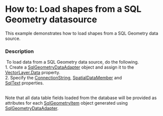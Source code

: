 # How to: Load shapes from a SQL Geometry datasource


This example demonstrates how to load shapes from a SQL Geometry data source.


<h3>Description</h3>

<p>&nbsp;To load data from a SQL Geometry data source, do the following.<br />1. Create a <a href="https://documentation.devexpress.com/#WPF/clsDevExpressXpfMapSqlGeometryDataAdaptertopic">SqlGeometryDataAdapter</a>&nbsp;object and assign it to the <a href="https://documentation.devexpress.com/#WPF/DevExpressXpfMapVectorLayer_Datatopic">VectorLayer.Data</a>&nbsp;property.<br />2. Specify the <a href="https://documentation.devexpress.com/#WPF/DevExpressXpfMapSqlGeometryDataAdapter_ConnectionStringtopic">ConnectionString</a>, <a href="https://documentation.devexpress.com/#WPF/DevExpressXpfMapSqlGeometryDataAdapter_SpatialDataMembertopic">SpatialDataMember</a>&nbsp;and <a href="https://documentation.devexpress.com/#WPF/DevExpressXpfMapSqlGeometryDataAdapter_SqlTexttopic">SqlText</a>&nbsp;properties.<br /><br /></p>
<p>Note that all data table fields loaded from the database will be provided as attributes for each <a href="https://documentation.devexpress.com/#WindowsForms/clsDevExpressXtraMapSqlGeometryItemtopic">SqlGeometryItem</a>&nbsp;object generated using <a href="https://documentation.devexpress.com/#WPF/clsDevExpressXpfMapSqlGeometryDataAdaptertopic">SqlGeometryDataAdapter</a>.</p>

<br/>


